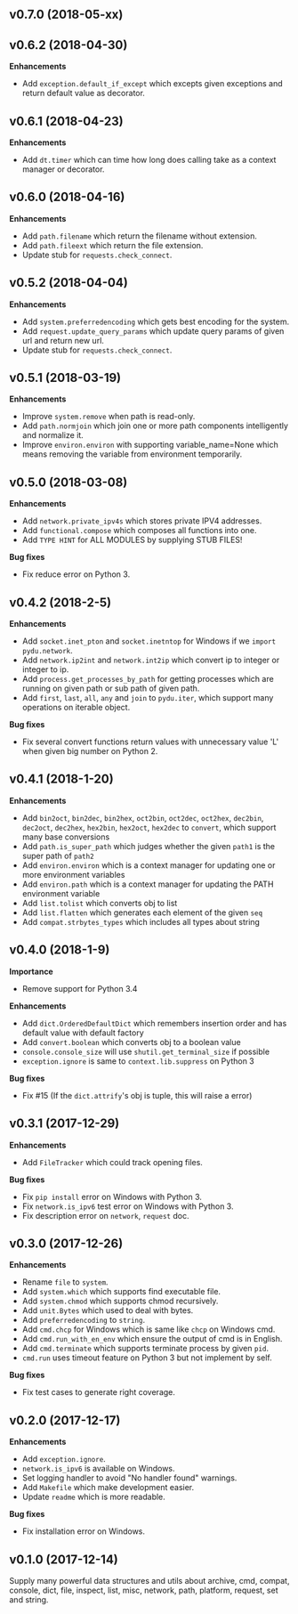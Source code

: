v0.7.0 (2018-05-xx)
-------------------


v0.6.2 (2018-04-30)
-------------------

**Enhancements**

* Add ``exception.default_if_except`` which excepts given exceptions and return default value as decorator.


v0.6.1 (2018-04-23)
-------------------

**Enhancements**

* Add ``dt.timer`` which can time how long does calling take as a context manager or decorator.


v0.6.0 (2018-04-16)
-------------------

**Enhancements**

* Add ``path.filename`` which return the filename without extension.
* Add ``path.fileext`` which return the file extension.
* Update stub for ``requests.check_connect``.


v0.5.2 (2018-04-04)
-------------------

**Enhancements**

* Add ``system.preferredencoding`` which gets best encoding for the system.
* Add ``request.update_query_params`` which update query params of given url and return new url.
* Update stub for ``requests.check_connect``.


v0.5.1 (2018-03-19)
-------------------

**Enhancements**

* Improve ``system.remove`` when path is read-only.
* Add ``path.normjoin`` which join one or more path components intelligently and normalize it.
* Improve ``environ.environ`` with supporting variable_name=None which means removing the variable from environment temporarily.


v0.5.0 (2018-03-08)
-------------------

**Enhancements**

* Add ``network.private_ipv4s`` which stores private IPV4 addresses.
* Add ``functional.compose`` which composes all functions into one.
* Add ``TYPE HINT`` for ALL MODULES by supplying STUB FILES!

**Bug fixes**

* Fix reduce error on Python 3.


v0.4.2 (2018-2-5)
-----------------

**Enhancements**

* Add ``socket.inet_pton`` and ``socket.inetntop`` for Windows if we ``import pydu.network``.
* Add ``network.ip2int`` and ``network.int2ip`` which convert ip to integer or integer to ip.
* Add ``process.get_processes_by_path`` for getting processes which are running on given path or sub path of given path.
* Add ``first``, ``last``, ``all``, ``any`` and ``join`` to ``pydu.iter``, which support many operations on iterable object.

**Bug fixes**

* Fix several convert functions return values with unnecessary value 'L' when given big number on Python 2.


v0.4.1 (2018-1-20)
------------------

**Enhancements**

* Add ``bin2oct``, ``bin2dec``, ``bin2hex``, ``oct2bin``, ``oct2dec``, ``oct2hex``, ``dec2bin``, ``dec2oct``, ``dec2hex``, ``hex2bin``, ``hex2oct``, ``hex2dec`` to ``convert``, which support many base conversions
* Add ``path.is_super_path`` which judges whether the given ``path1`` is the super path of ``path2``
* Add ``environ.environ`` which is a context manager for updating one or more environment variables
* Add ``environ.path`` which is a context manager for updating the PATH environment variable
* Add ``list.tolist`` which converts obj to list
* Add ``list.flatten`` which generates each element of the given ``seq``
* Add ``compat.strbytes_types`` which includes all types about string


v0.4.0 (2018-1-9)
-----------------

**Importance**
* Remove support for Python 3.4

**Enhancements**

* Add ``dict.OrderedDefaultDict`` which remembers insertion order and has default value with default factory
* Add ``convert.boolean`` which converts obj to a boolean value
* ``console.console_size`` will use ``shutil.get_terminal_size`` if possible
* ``exception.ignore`` is same to ``context.lib.suppress`` on Python 3

**Bug fixes**

* Fix #15 (If the ``dict.attrify``'s obj is tuple, this will raise a error)


v0.3.1 (2017-12-29)
-------------------

**Enhancements**

* Add ``FileTracker`` which could track opening files.


**Bug fixes**

* Fix ``pip install`` error on Windows with Python 3.
* Fix ``network.is_ipv6`` test error on Windows with Python 3.
* Fix description error on ``network``, ``request`` doc.


v0.3.0 (2017-12-26)
-------------------

**Enhancements**

* Rename ``file`` to ``system``.
* Add ``system.which`` which supports find executable file.
* Add ``system.chmod`` which supports chmod recursively.
* Add ``unit.Bytes`` which used to deal with bytes.
* Add ``preferredencoding`` to ``string``.
* Add ``cmd.chcp`` for Windows which is same like ``chcp`` on Windows cmd.
* Add ``cmd.run_with_en_env`` which ensure the output of cmd is in English.
* Add ``cmd.terminate`` which supports terminate process by given ``pid``.
* ``cmd.run`` uses timeout feature on Python 3 but not implement by self.


**Bug fixes**

* Fix test cases to generate right coverage.


v0.2.0 (2017-12-17)
-------------------

**Enhancements**

* Add ``exception.ignore``.
* ``network.is_ipv6`` is available on Windows.
* Set logging handler to avoid "No handler found" warnings.
* Add ``Makefile`` which make development easier.
* Update ``readme`` which is more readable.

**Bug fixes**

* Fix installation error on Windows.


v0.1.0 (2017-12-14)
-------------------

Supply many powerful data structures and utils about archive, cmd, compat, console, dict, file, inspect, list, misc, network, path, platform, request, set and string.